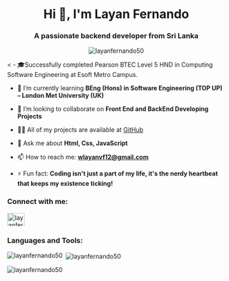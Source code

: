 

<h1 align="center">Hi 👋, I'm Layan Fernando</h1>
<h3 align="center">A passionate backend developer from Sri Lanka</h3>
<p align="center"> <img src="https://komarev.com/ghpvc/?username=layanfernando50&label=Profile%20views&color=0e75b6&style=flat" alt="layanfernando50" /> </p>
<
- 🎓Successfully completed Pearson BTEC Level 5 HND in Computing Software Engineering at Esoft Metro Campus.

- 🌱 I’m currently learning **BEng (Hons) in Software Engineering (TOP UP) – London Met University (UK)**

- 👯 I’m looking to collaborate on **Front End and BackEnd Developing Projects**

- 👨‍💻 All of my projects are available at [GitHub](https://github.com/LayanFernando50)

- 💬 Ask me about **Html, Css, JavaScript**

- 📫 How to reach me: **wlayanvf12@gmail.com**

- ⚡ Fun fact: **Coding isn't just a part of my life, it's the nerdy heartbeat that keeps my existence ticking!**

<h3 align="left">Connect with me:</h3>
<p align="left">
<a href="https://linkedin.com/in/layanfernando50" target="blank"><img align="center" src="https://raw.githubusercontent.com/rahuldkjain/github-profile-readme-generator/master/src/images/icons/Social/linked-in-alt.svg" alt="layanfernando50" height="30" width="40" /></a>
</p>

<h3 align="left">Languages and Tools:</h3>
<p align="left"> 
<!-- Add your icons and links here -->
</p>

<p><img align="left" src="https://github-readme-stats.vercel.app/api/top-langs?username=layanfernando50&show_icons=true&locale=en&layout=compact" alt="layanfernando50" /></p>

<p>&nbsp;<img align="center" src="https://github-readme-stats.vercel.app/api?username=layanfernando50&show_icons=true&locale=en" alt="layanfernando50" /></p>

<p><img align="center" src="https://github-readme-streak-stats.herokuapp.com/?user=layanfernando50&" alt="layanfernando50" /></p>
